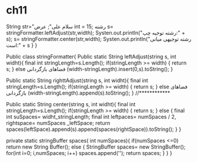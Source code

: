 # ch11
String str="سلام علی"; عرض int = 15; رشته s= stringFormatter.leftAdjust(str,width); Systen.out.println("رشته توجیه چپ:" + s); s= stringFormatter.center(str,width); Systen.out.println("رشته توجیهی میانی است:" + s } }

Public class stringFormatter{ Public static String leftAdjust(string s, int widht){ final int stringLength=s.Length(); if(stringLength >= width) { return s; } else فضاهای بازگردانی (width-stringLength).insert(0,s).toString(); }

Public static String righttAdjust(string s, int widht){ final int stringLength=s.Length(); if(stringLength >= width) { return s; } else فضاهای بازگردانی (width-stringLength).append(s).toString(); } //************

   Public static String center(string s, int widht){
     final int stringLength=s.Length();
if(stringLength >= width)
{
  return s;
}
else
   {
     final int suSpaces= widht_stringLength;
     final int leftpaces= numSpaces / 2, rightspace= numSpaces _leftSpace;
     return spaces(leftSpace).append(s).append(spaces(rightSpace)).toString();
     }
}

private static stringBuffer spaces( int numSpaces){
  if(numSpaces <=0)
      return new String Buffer();
  else
  {
    StringBuffer spaces= new StringBuffer();
    for(int i=0; i,numSpaces; i++)
        spaces.append('');
   return spaces;
   }
}
}
